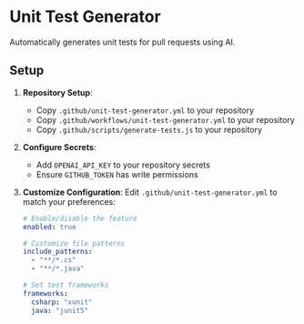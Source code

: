 # Unit Test Generator

Automatically generates unit tests for pull requests using AI.

## Setup

1. **Repository Setup**:
   - Copy `.github/unit-test-generator.yml` to your repository
   - Copy `.github/workflows/unit-test-generator.yml` to your repository
   - Copy `.github/scripts/generate-tests.js` to your repository

2. **Configure Secrets**:
   - Add `OPENAI_API_KEY` to your repository secrets
   - Ensure `GITHUB_TOKEN` has write permissions

3. **Customize Configuration**:
   Edit `.github/unit-test-generator.yml` to match your preferences:
   
   ```yaml
   # Enable/disable the feature
   enabled: true
   
   # Customize file patterns
   include_patterns:
     - "**/*.cs"
     - "**/*.java"
   
   # Set test frameworks
   frameworks:
     csharp: "xunit"
     java: "junit5"